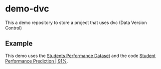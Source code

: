 # demo-dvc
This a demo repository to store a project that uses dvc (Data Version Control)

## Example

This demo uses the [Students Performance Dataset](https://www.kaggle.com/datasets/rabieelkharoua/students-performance-dataset) and the code [Student Performance Prediction | 91%](https://www.kaggle.com/code/muhammadmagistra/student-performance-prediction-91).